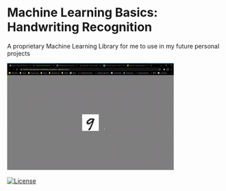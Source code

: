 # Machine Learning Basics: Handwriting Recognition
A proprietary Machine Learning Library for me to use in my future personal projects

<img src="assets/preview.gif" alt="preview" height = "250px">

[![License](https://img.shields.io/badge/Quick-Preview-brightgreen)](https://repl.it/@IghoiseO/Machine-Learning-Basics-Handwriting-Recognition#index.html)
